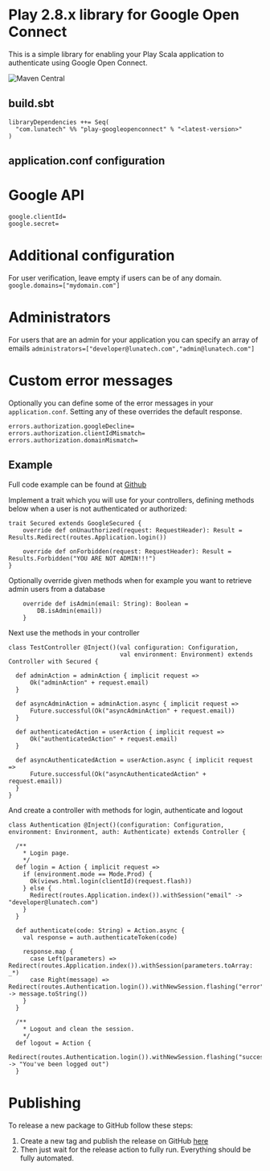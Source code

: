 Play 2.8.x library for Google Open Connect
==========================================

This is a simple library for enabling your Play Scala application to authenticate using Google Open Connect.

![Maven Central](https://img.shields.io/maven-central/v/com.lunatech/play-googleopenconnect_3?link=https%3A%2F%2Fcentral.sonatype.com%2Fartifact%2Fcom.lunatech%2Fplay-googleopenconnect_3)

build.sbt
---------
```
libraryDependencies ++= Seq(
  "com.lunatech" %% "play-googleopenconnect" % "<latest-version>"
)
```

application.conf configuration
------------------------------

# Google API
```
google.clientId=
google.secret=
```

# Additional configuration
For user verification, leave empty if users can be of any domain.  
`google.domains=["mydomain.com"]`

# Administrators
For users that are an admin for your application you can specify an array of emails
`administrators=["developer@lunatech.com","admin@lunatech.com"]`

# Custom error messages
Optionally you can define some of the error messages in your `application.conf`. Setting any of these overrides the default response.  
```
errors.authorization.googleDecline=
errors.authorization.clientIdMismatch=
errors.authorization.domainMismatch=
```

Example
-------
Full code example can be found at [Github](https://github.com/lunatech-labs/lunatech-kitchen-sink)

Implement a trait which you will use for your controllers, defining methods below when a user is not authenticated or authorized:
```
trait Secured extends GoogleSecured {
    override def onUnauthorized(request: RequestHeader): Result = Results.Redirect(routes.Application.login())
   
    override def onForbidden(request: RequestHeader): Result = Results.Forbidden("YOU ARE NOT ADMIN!!!")
}
```

Optionally override given methods when for example you want to retrieve admin users from a database
```
    override def isAdmin(email: String): Boolean =
        DB.isAdmin(email))
    }
```

Next use the methods in your controller
```
class TestController @Inject()(val configuration: Configuration,
                               val environment: Environment) extends Controller with Secured {

  def adminAction = adminAction { implicit request =>
      Ok("adminAction" + request.email)
  }

  def asyncAdminAction = adminAction.async { implicit request =>
      Future.successful(Ok("asyncAdminAction" + request.email))
  }

  def authenticatedAction = userAction { implicit request =>
      Ok("authenticatedAction" + request.email)
  }

  def asyncAuthenticatedAction = userAction.async { implicit request =>
      Future.successful(Ok("asyncAuthenticatedAction" + request.email))
  }
}
```

And create a controller with methods for login, authenticate and logout
```
class Authentication @Inject()(configuration: Configuration, environment: Environment, auth: Authenticate) extends Controller {

  /**
    * Login page.
    */
  def login = Action { implicit request =>
    if (environment.mode == Mode.Prod) {
      Ok(views.html.login(clientId)(request.flash))
    } else {
      Redirect(routes.Application.index()).withSession("email" -> "developer@lunatech.com")
    }
  }

  def authenticate(code: String) = Action.async {
    val response = auth.authenticateToken(code)

    response.map {
      case Left(parameters) => Redirect(routes.Application.index()).withSession(parameters.toArray: _*)
      case Right(message) => Redirect(routes.Authentication.login()).withNewSession.flashing("error" -> message.toString())
    }
  }

  /**
    * Logout and clean the session.
    */
  def logout = Action {
    Redirect(routes.Authentication.login()).withNewSession.flashing("success" -> "You've been logged out")
  }
```

# Publishing

To release a new package to GitHub follow these steps:

1. Create a new tag and publish the release on GitHub [here](https://github.com/lunatech-labs/lunatech-play-googleopenconnect/releases)
2. Then just wait for the release action to fully run. Everything should be
   fully automated.
